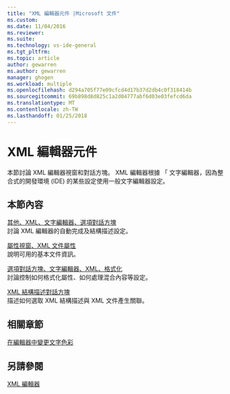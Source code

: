 ```yaml
---
title: "XML 編輯器元件 |Microsoft 文件"
ms.custom: 
ms.date: 11/04/2016
ms.reviewer: 
ms.suite: 
ms.technology: vs-ide-general
ms.tgt_pltfrm: 
ms.topic: article
author: gewarren
ms.author: gewarren
manager: ghogen
ms.workload: multiple
ms.openlocfilehash: d294a705f77e09cfcd4d17b37d2db4c0f318414b
ms.sourcegitcommit: 69b898d8d825c1a2d04777abf6d03e03fefcd6da
ms.translationtype: MT
ms.contentlocale: zh-TW
ms.lasthandoff: 01/25/2018
---
```

# <a name="xml-editor-components"></a>XML 編輯器元件

本節討論 XML 編輯器視窗和對話方塊。 XML 編輯器根據 「 文字編輯器，因為整合式的開發環境 (IDE) 的某些設定使用一般文字編輯器設定。

## <a name="in-this-section"></a>本節內容

[其他、XML、文字編輯器、選項對話方塊](../xml-tools/miscellaneous-xml-text-editor-options-dialog-box.md)  
討論 XML 編輯器的自動完成及結構描述設定。

[屬性視窗、XML 文件屬性](../xml-tools/xml-document-properties-properties-window.md)  
說明可用的基本文件資訊。

[選項對話方塊、文字編輯器、XML、格式化](../xml-tools/formatting-xml-text-editor-options-dialog-box.md)  
討論控制如何格式化屬性、如何處理混合內容等設定。

[XML 結構描述對話方塊](../xml-tools/xml-schemas-dialog-box.md)  
描述如何選取 XML 結構描述與 XML 文件產生關聯。

## <a name="related-sections"></a>相關章節

[在編輯器中變更文字色彩](../ide/quickstart-personalize-the-ide.md#change-text-color)

## <a name="see-also"></a>另請參閱

[XML 編輯器](../xml-tools/xml-editor.md)